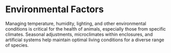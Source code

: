 # Environmental Factors

Managing temperature, humidity, lighting, and other environmental conditions is critical for the health of animals, especially those from specific climates. Seasonal adjustments, microclimates within enclosures, and artificial systems help maintain optimal living conditions for a diverse range of species.
